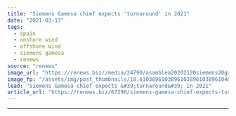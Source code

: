 ```yaml
---
title: "Siemens Gamesa chief expects 'turnaround' in 2021"
date: "2021-03-17"
tags: 
  - spain
  - onshore wind
  - offshore wind
  - siemens gamesa
  - renews
source: "renews"
image_url: "https://renews.biz//media/24790/asamblea20202120siemens20gamesa5fimg5f7582-1.jpg?mode=crop&width=770&heightratio=0.6103896103896103896103896104&slimmage=true"
image_fp: "/assets/img/post_thumbnails/18.6103896103896103896103896104&slimmage=true"
lead: "Siemens Gamesa chief expects &#39;turnaround&#39; in 2021"
article_url: "https://renews.biz/67290/siemens-gamesa-chief-expects-turnaround-in-2021/"
---
```


---
